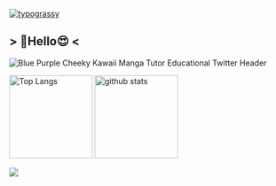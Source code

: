 [![typograssy](https://typograssy.deno.dev/api?text=Renren%20Batabata,%20Hello%20World%20%20&frame=cccccc&comment=%F0%9F%92%95Generated%20by%20kawarimidoll/typograssy%F0%9F%92%95)](https://github.com/kawarimidoll/typograssy)

## > :smiling_face_with_three_hearts:Hello:heart_eyes: <
![Blue Purple Cheeky Kawaii Manga Tutor Educational Twitter Header](https://github.com/renrenbatabata/renrenbatabata/assets/148751281/94d5a3e6-88e9-4943-ab24-0693835a7715)


<p align="left"> 
  <img alt="Top Langs" height="150px" src="https://github-readme-stats.vercel.app/api/top-langs/?username=tomo1227&layout=compact&count_private=true&show_icons=true&theme=tokyonight" />
  <img alt="github stats" height="150px" src="https://github-readme-stats.vercel.app/api?username=tomo1227&count_private=true&show_icons=true&show_icons=true&theme=tokyonight" />
</p>

[![](https://github-readme-streak-stats.herokuapp.com/?user=renrenbatabata&theme=renren)](https://github-readme-streak-stats.herokuapp.com/?user=●●●&theme=★★★)

